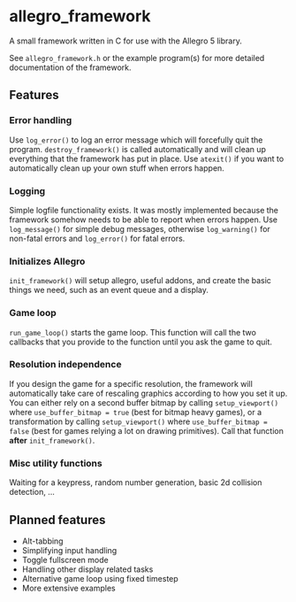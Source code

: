 allegro_framework
=================

A small framework written in C for use with the Allegro 5 library.

See `allegro_framework.h` or the example program(s) for more detailed documentation of the framework.

Features
--------

### Error handling ###

Use `log_error()` to log an error message which will forcefully quit the program. `destroy_framework()` is
called automatically and will clean up everything that the framework has put in place. Use `atexit()` if you want to
automatically clean up your own stuff when errors happen.

### Logging ###

Simple logfile functionality exists. It was mostly implemented because the framework somehow needs to be able to
report when errors happen. Use `log_message()` for simple debug messages, otherwise `log_warning()` for non-fatal errors and `log_error()`
for fatal errors.

### Initializes Allegro ###

`init_framework()` will setup allegro, useful addons, and create the basic things we need, such as an event queue
and a display.

### Game loop ###

`run_game_loop()` starts the game loop. This function will call the two callbacks that you provide to the function until you
ask the game to quit.

### Resolution independence ###

If you design the game for a specific resolution, the framework will automatically take care of rescaling
graphics according to how you set it up. You can either rely on a second buffer bitmap by calling `setup_viewport()` where `use_buffer_bitmap = true` (best for bitmap heavy games), or a
transformation by calling `setup_viewport()` where `use_buffer_bitmap = false` (best for games relying a lot on drawing primitives). Call that function **after** `init_framework()`.

### Misc utility functions ###

Waiting for a keypress, random number generation, basic 2d collision detection, ...

Planned features
----------------

+ Alt-tabbing
+ Simplifying input handling
+ Toggle fullscreen mode
+ Handling other display related tasks
+ Alternative game loop using fixed timestep
+ More extensive examples
